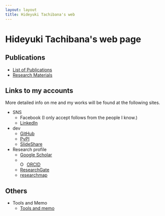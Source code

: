 ```yaml
---
layout: layout
title: Hideyuki Tachibana's web
---
```



# Hideyuki Tachibana's web page

## Publications

- [List of Publications](publications.html)
- [Research Materials](https://tachi-hi.github.io/research)

## Links to my accounts
More detailed info on me and my works will be found at the following sites.

+ SNS
   + Facebook (I only accept follows from the people I know.)
   + [LinkedIn](https://jp.linkedin.com/in/hideyuki-tachibana-5a513451)
+ dev
   + [GitHub](https://github.com/tachi-hi)
   + [PyPI](https://pypi.org/user/tachi-hi)
   + [SlideShare](https://www.slideshare.net/HideyukiTachibana)
+ Research profile
   + [Google Scholar](https://scholar.google.co.jp/citations?user=wAXtttwAAAAJ)
   + <div itemscope itemtype="https://schema.org/Person"><a itemprop="sameAs" content="https://orcid.org/0000-0001-5162-1294" href="https://orcid.org/0000-0001-5162-1294" target="orcid.widget" rel="me noopener noreferrer" style="vertical-align:top;"><img src="https://orcid.org/sites/default/files/images/orcid_16x16.png" style="width:1em;margin-right:.5em;" alt="ORCID iD icon">ORCID</a></div>
   + [ResearchGate](https://www.researchgate.net/profile/Hideyuki_Tachibana)
   + [researchmap](https://researchmap.jp/tachi-hi/)

## Others

+ Tools and Memo
    + [Tools and memo](tools.html)

